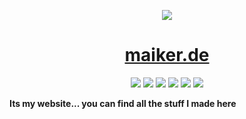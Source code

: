 <p align="center">
  <img src="https://maiker.de/android-chrome-192x192.png">
</p>
<h1 align="center"><a href="https://maiker.de">maiker.de</a></h1>
<p align="center">
  <img src="https://img.shields.io/github/checks-status/mymakerofficial/personal-website/master?style=for-the-badge"> <img src="https://vercelbadge.vercel.app/api/mymakerofficial/personal-website?style=for-the-badge"> <img src="https://img.shields.io/github/last-commit/mymakerofficial/personal-website?style=for-the-badge"> <img src="https://img.shields.io/website?url=https%3A%2F%2Fmaiker.de&style=for-the-badge"> <img src="https://img.shields.io/badge/Made%20with-Vue-41b883.svg?style=for-the-badge"> <img src="https://img.shields.io/badge/made%20with-three.js-049EF4?style=for-the-badge">
</p>

**Its my website... you can find all the stuff I made here**

